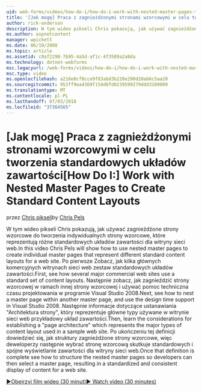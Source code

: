```yaml
---
uid: web-forms/videos/how-do-i/how-do-i-work-with-nested-master-pages-to-create-standard-content-layouts
title: '[Jak mogę] Praca z zagnieżdżonymi stronami wzorcowymi w celu tworzenia standardowych układów zawartości | Dokumentacja firmy Microsoft'
author: rick-anderson
description: W tym wideo pikseli Chris pokazują, jak używać zagnieżdżone strony wzorcowe do tworzenia indywidualnych strony wzorcowe, które reprezentują różne standardowych układów zawartości w...
ms.author: aspnetcontent
manager: wpickett
ms.date: 06/19/2008
ms.topic: article
ms.assetid: c9af2298-7b95-4a5d-af1c-4f3589a2a8da
ms.technology: dotnet-webforms
msc.legacyurl: /web-forms/videos/how-do-i/how-do-i-work-with-nested-master-pages-to-create-standard-content-layouts
msc.type: video
ms.openlocfilehash: a216e0cf0cce9f83abd3b228e290d20ab6c5aa20
ms.sourcegitcommit: 953ff9ea4369f154d6fd0239599279ddd3280009
ms.translationtype: MT
ms.contentlocale: pl-PL
ms.lasthandoff: 07/03/2018
ms.locfileid: "37364565"
---
```

<a name="how-do-i-work-with-nested-master-pages-to-create-standard-content-layouts"></a><span data-ttu-id="724cd-103">[Jak mogę] Praca z zagnieżdżonymi stronami wzorcowymi w celu tworzenia standardowych układów zawartości</span><span class="sxs-lookup"><span data-stu-id="724cd-103">[How Do I:] Work with Nested Master Pages to Create Standard Content Layouts</span></span>
====================
<span data-ttu-id="724cd-104">przez [Chris pikseli](https://twitter.com/chrispels)</span><span class="sxs-lookup"><span data-stu-id="724cd-104">by [Chris Pels](https://twitter.com/chrispels)</span></span>

<span data-ttu-id="724cd-105">W tym wideo pikseli Chris pokazują, jak używać zagnieżdżone strony wzorcowe do tworzenia indywidualnych strony wzorcowe, które reprezentują różne standardowych układów zawartości dla witryny sieci web.</span><span class="sxs-lookup"><span data-stu-id="724cd-105">In this video Chris Pels will show how to use nested master pages to create individual master pages that represent different standard content layouts for a web site.</span></span> <span data-ttu-id="724cd-106">Po pierwsze Zobacz, jak kilka głównych komercyjnych witrynach sieci web zestaw standardowych układów zawartości.</span><span class="sxs-lookup"><span data-stu-id="724cd-106">First, see how several major commercial web sites use a standard set of content layouts.</span></span> <span data-ttu-id="724cd-107">Następnie zobacz, jak zagnieździć strony wzorcowej w ramach innej strony wzorcowej i używać pomoc techniczna czasu projektowania w programie Visual Studio 2008.</span><span class="sxs-lookup"><span data-stu-id="724cd-107">Next, see how to nest a master page within another master page, and use the design time support in Visual Studio 2008.</span></span> <span data-ttu-id="724cd-108">Następnie informacje dotyczące ustanawiania "Architektura strony", który reprezentuje główne typy używane w witrynie sieci web przykładowy układ zawartości.</span><span class="sxs-lookup"><span data-stu-id="724cd-108">Then, learn the considerations for establishing a "page architecture" which represents the major types of content layout used in a sample web site.</span></span> <span data-ttu-id="724cd-109">Po ukończeniu tej definicji dowiedzieć się, jak struktury zagnieżdżone strony wzorcowe, więc deweloperzy następnie wybrać stronę wzorcową skutkuje standardowych i spójne wyświetlanie zawartości dla witryny sieci web.</span><span class="sxs-lookup"><span data-stu-id="724cd-109">Once that definition is complete see how to structure the nested master pages so developers can then select a master page, resulting in a standardized and consistent display of content for a web site.</span></span>

[<span data-ttu-id="724cd-110">&#9654;Obejrzyj film wideo (30 minut)</span><span class="sxs-lookup"><span data-stu-id="724cd-110">&#9654; Watch video (30 minutes)</span></span>](https://channel9.msdn.com/Blogs/ASP-NET-Site-Videos/how-do-i-work-with-nested-master-pages-to-create-standard-content-layouts)
